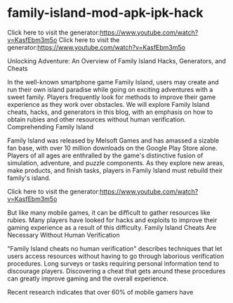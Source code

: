 # family-island-mod-apk-ipk-hack
Click here to visit the generator:https://www.youtube.com/watch?v=KasfEbm3m5o
Click here to visit the generator:https://www.youtube.com/watch?v=KasfEbm3m5o

Unlocking Adventure: An Overview of Family Island Hacks, Generators, and Cheats

In the well-known smartphone game Family Island, users may create and run their own island paradise while going on exciting adventures with a sweet family. Players frequently look for methods to improve their game experience as they work over obstacles. We will explore Family Island cheats, hacks, and generators in this blog, with an emphasis on how to obtain rubies and other resources without human verification. Comprehending Family Island

Family Island was released by Melsoft Games and has amassed a sizable fan base, with over 10 million downloads on the Google Play Store alone. Players of all ages are enthralled by the game's distinctive fusion of simulation, adventure, and puzzle components. As they explore new areas, make products, and finish tasks, players in Family Island must rebuild their family's island.


Click here to visit the generator:https://www.youtube.com/watch?v=KasfEbm3m5o


But like many mobile games, it can be difficult to gather resources like rubies. Many players have looked for hacks and exploits to improve their gaming experience as a result of this difficulty. Family Island Cheats Are Necessary Without Human Verification

"Family Island cheats no human verification" describes techniques that let users access resources without having to go through laborious verification procedures. Long surveys or tasks requiring personal information tend to discourage players. Discovering a cheat that gets around these procedures can greatly improve gaming and the overall experience.

Recent research indicates that over 60% of mobile gamers have
